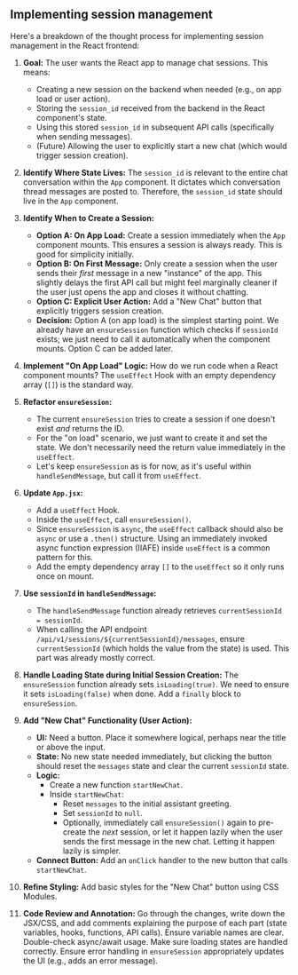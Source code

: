 ## Implementing session management ##

Here's a breakdown of the thought process for implementing session management in the React frontend:

1.  **Goal:** The user wants the React app to manage chat sessions. This means:
    *   Creating a new session on the backend when needed (e.g., on app load or user action).
    *   Storing the `session_id` received from the backend in the React component's state.
    *   Using this stored `session_id` in subsequent API calls (specifically when sending messages).
    *   (Future) Allowing the user to explicitly start a new chat (which would trigger session creation).

2.  **Identify Where State Lives:** The `session_id` is relevant to the entire chat conversation within the `App` component. It dictates which conversation thread messages are posted to. Therefore, the `session_id` state should live in the `App` component.

3.  **Identify When to Create a Session:**
    *   **Option A: On App Load:** Create a session immediately when the `App` component mounts. This ensures a session is always ready. This is good for simplicity initially.
    *   **Option B: On First Message:** Only create a session when the user sends their *first* message in a new "instance" of the app. This slightly delays the first API call but might feel marginally cleaner if the user just opens the app and closes it without chatting.
    *   **Option C: Explicit User Action:** Add a "New Chat" button that explicitly triggers session creation.
    *   **Decision:** Option A (on app load) is the simplest starting point. We already have an `ensureSession` function which checks if `sessionId` exists; we just need to call it automatically when the component mounts. Option C can be added later.

4.  **Implement "On App Load" Logic:** How do we run code when a React component mounts? The `useEffect` Hook with an empty dependency array (`[]`) is the standard way.

5.  **Refactor `ensureSession`:**
    *   The current `ensureSession` tries to create a session if one doesn't exist *and* returns the ID.
    *   For the "on load" scenario, we just want to create it and set the state. We don't necessarily need the return value immediately in the `useEffect`.
    *   Let's keep `ensureSession` as is for now, as it's useful within `handleSendMessage`, but call it from `useEffect`.

6.  **Update `App.jsx`:**
    *   Add a `useEffect` Hook.
    *   Inside the `useEffect`, call `ensureSession()`.
    *   Since `ensureSession` is `async`, the `useEffect` callback should also be `async` or use a `.then()` structure. Using an immediately invoked async function expression (IIAFE) inside `useEffect` is a common pattern for this.
    *   Add the empty dependency array `[]` to the `useEffect` so it only runs once on mount.

7.  **Use `sessionId` in `handleSendMessage`:**
    *   The `handleSendMessage` function already retrieves `currentSessionId = sessionId`.
    *   When calling the API endpoint `/api/v1/sessions/${currentSessionId}/messages`, ensure `currentSessionId` (which holds the value from the state) is used. This part was already mostly correct.

8.  **Handle Loading State during Initial Session Creation:** The `ensureSession` function already sets `isLoading(true)`. We need to ensure it sets `isLoading(false)` when done. Add a `finally` block to `ensureSession`.

9.  **Add "New Chat" Functionality (User Action):**
    *   **UI:** Need a button. Place it somewhere logical, perhaps near the title or above the input.
    *   **State:** No new state needed immediately, but clicking the button should reset the `messages` state and clear the current `sessionId` state.
    *   **Logic:**
        *   Create a new function `startNewChat`.
        *   Inside `startNewChat`:
            *   Reset `messages` to the initial assistant greeting.
            *   Set `sessionId` to `null`.
            *   Optionally, immediately call `ensureSession()` again to pre-create the *next* session, or let it happen lazily when the user sends the first message in the new chat. Letting it happen lazily is simpler.
    *   **Connect Button:** Add an `onClick` handler to the new button that calls `startNewChat`.

10. **Refine Styling:** Add basic styles for the "New Chat" button using CSS Modules.

11. **Code Review and Annotation:** Go through the changes, write down the JSX/CSS, and add comments explaining the purpose of each part (state variables, hooks, functions, API calls). Ensure variable names are clear. Double-check async/await usage. Make sure loading states are handled correctly. Ensure error handling in `ensureSession` appropriately updates the UI (e.g., adds an error message).
